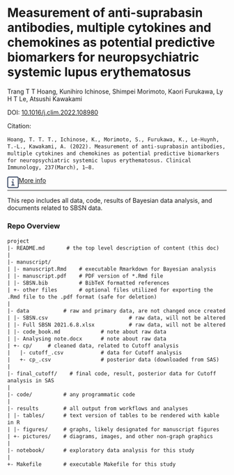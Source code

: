 # Measurement of anti-suprabasin antibodies, multiple cytokines and chemokines as potential predictive biomarkers for neuropsychiatric systemic lupus erythematosus

Trang T T Hoang, Kunihiro Ichinose, Shimpei Morimoto, Kaori Furukawa, Ly H T Le, Atsushi Kawakami  

DOI: [10.1016/j.clim.2022.108980](https://doi.org/10.1016/j.clim.2022.108980)  

Citation:  
```
Hoang, T. T. T., Ichinose, K., Morimoto, S., Furukawa, K., Le-Huynh, T.-L., Kawakami, A. (2022). Measurement of anti‑suprabasin antibodies, multiple cytokines and chemokines as potential predictive biomarkers for neuropsychiatric systemic lupus erythematosus. Clinical Immunology, 237(March), 1–8.
```

<img align="left" alt="R" width="26px" src="https://github.com/le-huynh/lehuynh.rbind.io/blob/main/static/img/loglo_info.png?raw=true" /> [More info](https://lehuynh.rbind.io/project/proj_npsle/)


-------------------

This repo includes all data, code, results of Bayesian data analysis, and documents related to SBSN data.

### Repo Overview

	project
	|- README.md       # the top level description of content (this doc)
	|
	|- manuscript/
	| |- manuscript.Rmd    # executable Rmarkdown for Bayesian analysis
	| |- manuscript.pdf    # PDF version of *.Rmd file
	| |- SBSN.bib          # BibTeX formatted references
	| +- other files       # optional files utilized for exporting the .Rmd file to the .pdf format (safe for deletion)
	|
	|- data           # raw and primary data, are not changed once created
	| |- SBSN.csv                          # raw data, will not be altered
	| |- Full SBSN 2021.6.8.xlsx           # raw data, will not be altered
	| |- code_book.md             # note about raw data
	| |- Analysing note.docx      # note about raw data
	| +- cp/     # cleaned data, related to Cutoff analysis
	|   |- cutoff_.csv            # data for Cutoff analysis
	|   +- cp_.csv                # posterior data (downloaded from SAS)
	|
	|- final_cutoff/    # final code, result, posterior data for Cutoff analysis in SAS
	|
	|- code/          # any programmatic code
	|
	|- results        # all output from workflows and analyses
	| |- tables/      # text version of tables to be rendered with kable in R
	| |- figures/     # graphs, likely designated for manuscript figures
	| +- pictures/    # diagrams, images, and other non-graph graphics
	|
	|- notebook/      # exploratory data analysis for this study
	|
	+- Makefile       # executable Makefile for this study

